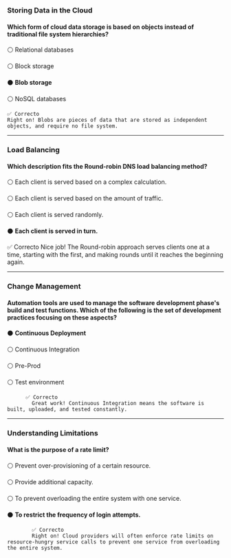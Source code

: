### Storing Data in the Cloud
#### Which form of cloud data storage is based on objects instead of traditional file system hierarchies?


⚪ Relational databases


⚪ Block storage


⚫ **Blob storage**


⚪ NoSQL databases

    ✅ Correcto
    Right on! Blobs are pieces of data that are stored as independent objects, and require no file system. 
 ----
 
### Load Balancing
#### Which description fits the Round-robin DNS load balancing method?


⚪ Each client is served based on a complex calculation.


⚪ Each client is served based on the amount of traffic.


⚪ Each client is served randomly.


⚫ **Each client is served in turn.**

  ✅ Correcto
       Nice job! The Round-robin approach serves clients one at a time, starting with the first, and making rounds until it reaches the beginning again.
       
-----
### Change Management
#### Automation tools are used to manage the software development phase's build and test functions. Which of the following is the set of development practices focusing on these aspects?


⚫ **Continuous Deployment**


⚪ Continuous Integration


⚪ Pre-Prod


⚪ Test environment

          ✅ Correcto
            Great work! Continuous Integration means the software is built, uploaded, and tested constantly.
 
 ----
### Understanding Limitations
#### What is the purpose of a rate limit?


⚪ Prevent over-provisioning of a certain resource.


⚪ Provide additional capacity.


⚪ To prevent overloading the entire system with one service.


⚫ **To restrict the frequency of login attempts.**

            ✅ Correcto
            Right on! Cloud providers will often enforce rate limits on resource-hungry service calls to prevent one service from overloading the entire system.
            

